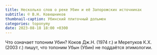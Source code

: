 ```yaml
---
title: Несколько слов о реке Убин и её Запорожских источниках
subtitle: © В.Н. Ковешников
thumbnail-caption: Убинский плиточный дольмен
categories: toponymy
date: 2023-08-18 18:00 +0300
---
```

Что означает топоним Убин? Коков Дж.Н. (1974 г.) и Меретуков К.Х. (2003 г.) пишут, что топоним Убын (Убин) не поддаётся этимологии.